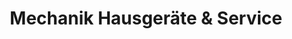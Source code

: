 ---
title: "Mechanik Hausgeräte & Service"
url: /altenburg/mechanik-hausgeraete-und-service/
shop: Haushaltsartikel
---